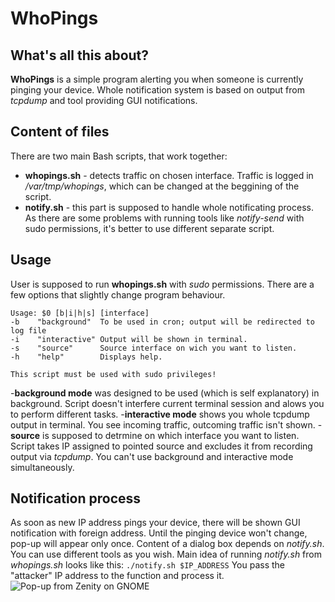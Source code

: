 # WhoPings
## What's all this about?
**WhoPings** is a simple program alerting you when someone is currently pinging your device. Whole notification system is based on output from *tcpdump* and tool providing GUI notifications. 
## Content of files
There are two main Bash scripts, that work together:
- **whopings.sh** - detects traffic on chosen interface. Traffic is logged in */var/tmp/whopings*, which can be changed at the beggining of the script.
- **notify.sh** - this part is supposed to handle whole notificating process. As there are some problems with running tools like *notify-send* with sudo permissions, it's better to use different separate script.
## Usage
User is supposed to run **whopings.sh** with *sudo* permissions. There are a few options that slightly change program behaviour.
```
Usage: $0 [b|i|h|s] [interface] 
-b    "background"  To be used in cron; output will be redirected to log file 
-i    "interactive" Output will be shown in terminal.
-s    "source"      Source interface on wich you want to listen. 
-h    "help"        Displays help.

This script must be used with sudo privileges!
```
-**background mode**  was designed to be used (which is self explanatory) in background. Script doesn't interfere current terminal session and alows you to perform different tasks.
-**interactive mode** shows you whole tcpdump output in terminal. You see incoming traffic, outcoming traffic isn't shown.
-**source** is supposed to detrmine on which interface you want to listen. Script takes IP assigned to pointed source and excludes it from recording output via *tcpdump*.
 You can't use background and interactive mode simultaneously.
## Notification process 
As soon as new IP address pings your device, there will be shown GUI notification with foreign address. Until the pinging device won't change, pop-up will appear only once. 
Content of a dialog box depends on *notify.sh*. You can use different tools as you wish. 
Main idea of running *notify.sh* from *whopings.sh* looks like this:
```./notify.sh $IP_ADDRESS``` 
You pass the "attacker" IP address to the function and process it.
![Pop-up from Zenity on GNOME](/images/popup.png "Pop-up")

